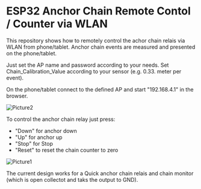 # ESP32 Anchor Chain Remote Contol / Counter via WLAN

This repository shows how to remotely control the achor chain relais via WLAN from phone/tablet.
Anchor chain events are measured and presented on the phone/tablet.

Just set the AP name and password according to your needs. 
Set Chain_Calibration_Value according to your sensor (e.g. 0.33. meter per event).

On the phone/tablet connect to the defined AP and start "192.168.4.1" in the browser.

![Picture2](https://github.com/AK-Homberger/ESP32_ChainCounter_WLAN/blob/master/IMG_1252.PNG)

To control the anchor chain relay just press:
- "Down" for anchor down
- "Up" for anchor up
- "Stop" for Stop
- "Reset" to reset the chain counter to zero

![Picture1](https://github.com/AK-Homberger/ESP32_ChainCounter_WLAN/blob/master/ESP32ChainCounterWLAN_OC_Relais.png)

The current design works for a Quick anchor chain relais and chain monitor (which is open collectot and taks the output to GND).

